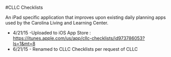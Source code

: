 #CLLC Checklists

An iPad specific application that improves upon existing daily planning apps used by the Carolina Living and Learning Center.
- 4/21/15 -Uploaded to iOS App Store : https://itunes.apple.com/us/app/cllc-checklists/id973786053?ls=1&mt=8
- 6/21/15 - Renamed to CLLC Checklists per request of CLLC


